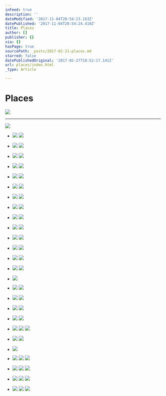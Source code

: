```yaml
---
inFeed: true
description: ''
dateModified: '2017-11-04T20:54:23.163Z'
datePublished: '2017-11-04T20:54:24.410Z'
title: Places
author: []
publisher: {}
via: {}
hasPage: true
sourcePath: _posts/2017-02-21-places.md
starred: false
datePublishedOriginal: '2017-02-27T18:52:17.141Z'
url: places/index.html
_type: Article

---
```

# Places
![](https://the-grid-user-content.s3-us-west-2.amazonaws.com/76d04a63-ef7c-4b54-b6b1-12c41afecfe5.jpg)

---

![](https://the-grid-user-content.s3-us-west-2.amazonaws.com/b55b9ca8-52bf-4343-96dc-d160ecd1f5da.jpg)

* ![](https://the-grid-user-content.s3-us-west-2.amazonaws.com/c867e1de-37d8-4fe6-b6dd-cf51aaac6a1b.jpg)
![](https://the-grid-user-content.s3-us-west-2.amazonaws.com/58c9cc58-8d27-4dfa-bbe8-3d7d7a9acd52.jpg)

* ![](https://the-grid-user-content.s3-us-west-2.amazonaws.com/05adbe10-656c-4ead-827b-5c3e0bb30fa5.jpg)
![](https://the-grid-user-content.s3-us-west-2.amazonaws.com/f4244896-3b11-4d45-9385-23d55f469256.jpg)

* ![](https://the-grid-user-content.s3-us-west-2.amazonaws.com/80c371c9-c6c7-4b28-8ea4-e48f7d1e6450.jpg)
![](https://the-grid-user-content.s3-us-west-2.amazonaws.com/f2d97d8c-86e7-4c3a-8da9-98f0d86fb3cc.jpg)

* ![](https://the-grid-user-content.s3-us-west-2.amazonaws.com/406e65a5-ae15-4393-96c1-74b2e2a4e368.jpg)
![](https://the-grid-user-content.s3-us-west-2.amazonaws.com/69b6dac4-925c-46ce-beb4-bb1728bccbe1.jpg)

* ![](https://the-grid-user-content.s3-us-west-2.amazonaws.com/8f3dd1b8-fa5e-4b50-9c4e-44e498700fab.jpg)
![](https://the-grid-user-content.s3-us-west-2.amazonaws.com/1d6476c0-9515-4055-ae6e-c3fcfcaae360.jpg)

* ![](https://the-grid-user-content.s3-us-west-2.amazonaws.com/c72ebffd-8437-4ed1-9407-96b85afd604f.jpg)
![](https://the-grid-user-content.s3-us-west-2.amazonaws.com/7da7a849-7604-48b6-aec9-743d9b70a8d6.jpg)

* ![](https://the-grid-user-content.s3-us-west-2.amazonaws.com/598f513d-7fc0-4a05-9a7f-7c639d796f5b.jpg)
![](https://the-grid-user-content.s3-us-west-2.amazonaws.com/34f76d26-d514-4b60-844e-ac7896dea35c.jpg)

* ![](https://the-grid-user-content.s3-us-west-2.amazonaws.com/d2087fad-6f4f-41ec-9477-0b70e66b6fee.jpg)
![](https://the-grid-user-content.s3-us-west-2.amazonaws.com/4b43f89e-a5b4-457e-bad3-31fa1094c558.jpg)

* ![](https://the-grid-user-content.s3-us-west-2.amazonaws.com/33044acc-aa2f-43fd-9190-bbf75ddbcbe8.jpg)
![](https://the-grid-user-content.s3-us-west-2.amazonaws.com/8096ce46-1995-4cba-a757-e7fe1a455fbd.jpg)

* ![](https://the-grid-user-content.s3-us-west-2.amazonaws.com/9d36b4da-de8e-4cca-971a-ebe2895c9b33.jpg)
![](https://the-grid-user-content.s3-us-west-2.amazonaws.com/fb0bb0c3-9844-494d-ada4-3f82d099a80f.jpg)

* ![](https://the-grid-user-content.s3-us-west-2.amazonaws.com/9d741f34-18fd-4be9-8edc-9a764b119004.jpg)
![](https://the-grid-user-content.s3-us-west-2.amazonaws.com/53d4dc79-59e8-4a28-a5b5-ac93b9800384.jpg)

* ![](https://the-grid-user-content.s3-us-west-2.amazonaws.com/5ff4c81f-1284-4ed2-b36f-496b6f03f15e.jpg)
![](https://the-grid-user-content.s3-us-west-2.amazonaws.com/62357824-5657-44b3-9f02-af5498790791.jpg)

* ![](https://the-grid-user-content.s3-us-west-2.amazonaws.com/b5131f60-3f52-437c-b892-6a23f2fcb008.jpg)
![](https://the-grid-user-content.s3-us-west-2.amazonaws.com/54e567e2-81e8-48bc-9fc0-d15b081fcd02.jpg)

* ![](https://the-grid-user-content.s3-us-west-2.amazonaws.com/d70a0bcf-4b7f-40bd-af84-447440e25a1a.jpg)
![](https://the-grid-user-content.s3-us-west-2.amazonaws.com/2077c924-f6fe-425d-9537-5acee224df94.jpg)

* ![](https://the-grid-user-content.s3-us-west-2.amazonaws.com/111c8e90-c75a-43e8-84bd-c88b1866ee84.jpg)

* ![](https://the-grid-user-content.s3-us-west-2.amazonaws.com/96b8ed2a-1ecc-4e9d-b2f0-fbc99d454715.jpg)
![](https://the-grid-user-content.s3-us-west-2.amazonaws.com/c617d726-598d-4c87-bb52-67084d1cf26b.jpg)

* ![](https://the-grid-user-content.s3-us-west-2.amazonaws.com/2837c67f-12c1-4bb5-8815-c8c5a36492c8.jpg)
![](https://the-grid-user-content.s3-us-west-2.amazonaws.com/ac77adeb-5ba3-4f56-ad84-7548b2e4b81d.jpg)

* ![](https://the-grid-user-content.s3-us-west-2.amazonaws.com/8e56952c-4207-480a-8af5-5d12c912959f.jpg)
![](https://the-grid-user-content.s3-us-west-2.amazonaws.com/cbfadcb1-3025-418e-bd8f-2cb7359a5090.jpg)

* ![](https://the-grid-user-content.s3-us-west-2.amazonaws.com/5b54adfc-0ef7-4ec6-84fe-b375db025776.jpg)
![](https://the-grid-user-content.s3-us-west-2.amazonaws.com/a0bc70ff-b916-46e2-92a2-1182e9a77d4b.jpg)

* ![](https://the-grid-user-content.s3-us-west-2.amazonaws.com/66b22047-154e-42b1-92cb-8d370bca9868.jpg)
![](https://the-grid-user-content.s3-us-west-2.amazonaws.com/d96024d3-473d-46a5-ba56-12d4b8a386d7.jpg)
![](https://the-grid-user-content.s3-us-west-2.amazonaws.com/a688b392-b466-4db8-8f56-c6512c917413.jpg)

* ![](https://the-grid-user-content.s3-us-west-2.amazonaws.com/b2e3d3bf-755c-465b-9163-afbb8e93dace.jpg)
![](https://the-grid-user-content.s3-us-west-2.amazonaws.com/b56f9b5d-addc-4b28-aee4-5cb1fdc86d48.jpg)

* ![](https://the-grid-user-content.s3-us-west-2.amazonaws.com/5e3a00f3-c142-404d-b926-8e27e6eb96c6.jpg)

* ![](https://the-grid-user-content.s3-us-west-2.amazonaws.com/26cd9e23-b605-4eff-9dd2-2b6ad62bb7e1.jpg)
![](https://the-grid-user-content.s3-us-west-2.amazonaws.com/f055a351-6cad-4768-9aa9-ad390381b723.jpg)
![](https://the-grid-user-content.s3-us-west-2.amazonaws.com/3634abcc-a88f-4d99-b7c6-6e1cc2e0cde1.jpg)

* ![](https://the-grid-user-content.s3-us-west-2.amazonaws.com/0592bd41-bda9-402a-99c5-23e08ff8b8b8.jpg)
![](https://the-grid-user-content.s3-us-west-2.amazonaws.com/3fdc8837-90e4-4e3b-930b-a882a18289e4.jpg)
![](https://the-grid-user-content.s3-us-west-2.amazonaws.com/34a3306f-f966-4d32-afa5-8d29e81cb68a.jpg)

* ![](https://the-grid-user-content.s3-us-west-2.amazonaws.com/c918de39-1978-48d4-97ed-8826a70aa711.jpg)
![](https://the-grid-user-content.s3-us-west-2.amazonaws.com/aa522e2a-c5de-4f29-8213-05a80ff95ddf.jpg)
![](https://the-grid-user-content.s3-us-west-2.amazonaws.com/7354f322-93d7-47cb-8a5c-c59fa42dcd56.jpg)

* ![](https://the-grid-user-content.s3-us-west-2.amazonaws.com/f2cbe186-5ccc-4184-b1e3-480b96ebe361.jpg)
![](https://the-grid-user-content.s3-us-west-2.amazonaws.com/d15f1058-d16e-47c7-87e9-df82d37a340b.jpg)
![](https://the-grid-user-content.s3-us-west-2.amazonaws.com/7a427c94-92ea-459d-bfb3-0673003b55af.jpg)